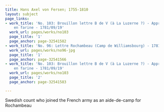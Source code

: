 ```yaml
---
title: Hans Axel von Fersen; 1755-1810
layout: subject
page_links:
- work_title: 'No. 103: Brouillon lettre B de V (à La Luzerne ?) - Approvisonnement
    en farine - 1781/09/19'
  work_url: pages/works/no103
  page_title: '1'
  page_anchor: page-32541582
- work_title: 'No. 96: Lettre Rochambeau (Camp de Williamsbourg) - 1781/09/15'
  work_url: pages/works/no96-jpg
  page_title: '1'
  page_anchor: page-32541566
- work_title: 'No. 103: Brouillon lettre B de V (à La Luzerne ?) - Approvisonnement
    en farine - 1781/09/19'
  work_url: pages/works/no103
  page_title: '2'
  page_anchor: page-32541583

---
```

<p>Swedish count who joined the French army as an aide-de-camp for Rochambeau</p>